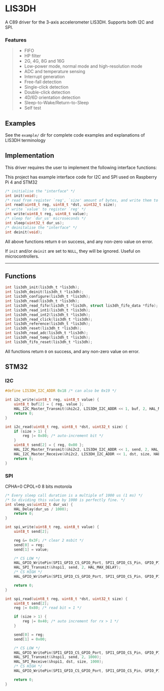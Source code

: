 # LIS3DH

A C89 driver for the 3-axis accelerometer LIS3DH. Supports both I2C and SPI. 

### Features
> - FIFO 
> - HP filter
> - 2G, 4G, 8G and 16G
> - Low-power mode, normal mode and high-resolution mode
> - ADC and temperature sensing
> - Interrupt generation
> - Free-fall detection
> - Single-click detection
> - Double-click detection
> - 4D/6D orientation detection
> - Sleep-to-Wake/Return-to-Sleep
> - Self test


## Examples
See the `example/` dir for complete code examples and explanations of LIS3DH terminology

## Implementation
This driver requires the user to implement the following interface functions:

This project has example interface code for I2C and SPI used on Raspberry Pi 4 and STM32
```c
/* initialise the "interface" */
int init(void);
/* read from register `reg', `size' amount of bytes, and write them to `dst' */
int read(uint8_t reg, uint8_t *dst, uint32_t size);
/* write `value' to register `reg' */
int write(uint8_t reg, uint8_t value);
/* sleep for `dur_us' microseconds */
int sleep(uint32_t dur_us);
/* deinitalise the "interface" */
int deinit(void);
```
All above functions return `0` on success, and any non-zero value on error.

If `init` and/or `deinit` are set to `NULL`, they will be ignored. Useful on microcontrollers.

---
## Functions

```c
int lis3dh_init(lis3dh_t *lis3dh);
int lis3dh_deinit(lis3dh_t *lis3dh);
int lis3dh_configure(lis3dh_t *lis3dh);
int lis3dh_read(lis3dh_t *lis3dh);
int lis3dh_read_fifo(lis3dh_t *lis3dh, struct lis3dh_fifo_data *fifo);
int lis3dh_read_int1(lis3dh_t *lis3dh);
int lis3dh_read_int2(lis3dh_t *lis3dh);
int lis3dh_read_click(lis3dh_t *lis3dh);
int lis3dh_reference(lis3dh_t *lis3dh);
int lis3dh_reset(lis3dh_t *lis3dh);
int lis3dh_read_adc(lis3dh_t *lis3dh);
int lis3dh_read_temp(lis3dh_t *lis3dh);
int lis3dh_fifo_reset(lis3dh_t *lis3dh);
```
All functions return `0` on success, and any non-zero value on error.

## STM32
### I2C
```c
#define LIS3DH_I2C_ADDR 0x18 /* can also be 0x19 */

int i2c_write(uint8_t reg, uint8_t value) {
    uint8_t buf[2] = { reg, value };
    HAL_I2C_Master_Transmit(&hi2c2, LIS3DH_I2C_ADDR << 1, buf, 2, HAL_MAX_DELAY);
    return 0;
}

int i2c_read(uint8_t reg, uint8_t *dst, uint32_t size) {
    if (size > 1) {
        reg |= 0x80; /* auto-increment bit */
    }
    uint8_t send[2] = { reg, 0x00 };
    HAL_I2C_Master_Transmit(&hi2c2, LIS3DH_I2C_ADDR << 1, send, 2, HAL_MAX_DELAY);
    HAL_I2C_Master_Receive(&hi2c2, LIS3DH_I2C_ADDR << 1, dst, size, HAL_MAX_DELAY);
    return 0;
}
```

### SPI
CPHA=0 CPOL=0 8 bits motorola
```c
/* Every sleep call duration is a multiple of 1000 us (1 ms) */
/* So dividing this value by 1000 is perfectly fine. */
int sleep_us(uint32_t dur_us) {
	HAL_Delay(dur_us / 1000);
	return 0;
}

int spi_write(uint8_t reg, uint8_t value) {
	uint8_t send[2];

	reg &= 0x3F; /* clear 2 msbit */
	send[0] = reg;
	send[1] = value;

	/* CS LOW */
	HAL_GPIO_WritePin(SPI1_GPIO_CS_GPIO_Port, SPI1_GPIO_CS_Pin, GPIO_PIN_RESET);
	HAL_SPI_Transmit(&hspi1, send, 2, HAL_MAX_DELAY);
	/* CS HIGH */
	HAL_GPIO_WritePin(SPI1_GPIO_CS_GPIO_Port, SPI1_GPIO_CS_Pin, GPIO_PIN_SET);

	return 0;
}

int spi_read(uint8_t reg, uint8_t *dst, uint32_t size) {
    uint8_t send[2];
	reg |= 0x80; /* read bit = 1 */

	if (size > 1) {
		reg |= 0x40; /* auto increment for rx > 1 */
	}

	send[0] = reg;
	send[1] = 0x00;

	/* CS LOW */
	HAL_GPIO_WritePin(SPI1_GPIO_CS_GPIO_Port, SPI1_GPIO_CS_Pin, GPIO_PIN_RESET);
	HAL_SPI_Transmit(&hspi1, send, 2, 1000);
    HAL_SPI_Receive(&hspi1, dst, size, 1000);
    /* CS HIGH */
    HAL_GPIO_WritePin(SPI1_GPIO_CS_GPIO_Port, SPI1_GPIO_CS_Pin, GPIO_PIN_SET);

	return 0;
}
```